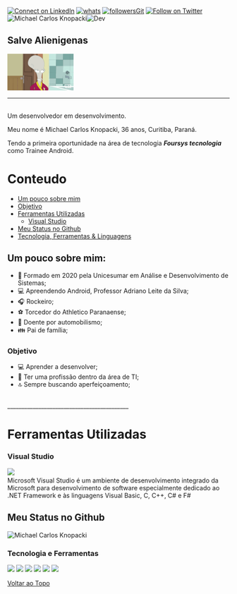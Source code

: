 

[![Connect on LinkedIn](https://img.shields.io/badge/--linkedin?label=LinkedIn&logo=LinkedIn&style=style=flat-square&logo=appveyor)](https://www.linkedin.com/in/%F0%9F%94%B5-michael-knopacki-83a27667/)
[![whats](https://img.shields.io/badge/WhatsApp-25D366?style=flat-square&logo=whatsapp&logoColor=white)](https://wa.me/41996133475)
[![followersGit](https://img.shields.io/github/followers/MichaelKnopacki?style=style=flat-square&logo=appveyor)](https://github.com/MichaelKnopacki)
[![Follow on Twitter](https://img.shields.io/badge/--twitter?label=Twitter&logo=Twitter&style=style=flat-square&logo=appveyor)](https://twitter.com/michael_knopack) 
<img src="https://komarev.com/ghpvc/?username=MichaelKnopacki&label=Profile%20views&color=0e75b6&style=flat-square&logo=appveyor" alt="Michael Carlos Knopacki" />![Dev](https://img.shields.io/badge/Dev-MichaelKnopacki-red)

## Salve Alienigenas 
<img src="https://github.com/MichaelKnopacki/MichaelKnopacki/blob/main/Roger.gif" width="150px">
<br/>

-----------------------------------------
<br/>
Um desenvolvedor em desenvolvimento. 

Meu nome é Michael Carlos Knopacki, 36 anos, Curitiba, Paraná.

Tendo a primeira oportunidade na área de tecnologia ***Foursys tecnologia*** como Trainee Android.
# Conteudo

 - [Um pouco sobre mim](#um-pouco-sobre-mim)
 - [Objetivo](#objetivo)
 - [Ferramentas Utilizadas](#ferramentas_utilizadas)
    - [Visual Studio](#visual_studio)
 - [Meu Status no Github](#meu-status-no-github)
 - [Tecnologia, Ferramentas & Linguagens](#tecnologia-e-ferramentas)

## Um pouco sobre mim:

* 📓 Formado em 2020 pela Unicesumar em Análise e Desenvolvimento de Sistemas;<br />
* 💻 Apreendendo Android, Professor Adriano Leite da Silva;<br />
* 🎧 Rockeiro;<br />
* ⚽ Torcedor do Athletico Paranaense; <br />
* 🏁 Doente por automobilismo;<br/>
* 👪 Pai de família;

### Objetivo

* 💻 Aprender a desenvolver; <br />
* 📰 Ter uma profissão dentro da área de TI;<br />
* 🔝 Sempre buscando aperfeiçoamento;
<br/>
___________________________________________

# Ferramentas Utilizadas
### Visual Studio

 <img src="https://user-images.githubusercontent.com/77402918/104929999-5d8c5d80-5983-11eb-86c8-3d4bce673b83.png" width="50px"><br />
 Microsoft Visual Studio é um ambiente de desenvolvimento integrado da Microsoft para desenvolvimento de software especialmente dedicado ao .NET Framework e às linguagens Visual Basic, C, C++, C# e F#


## Meu Status no Github
<img align="center" src="https://github-readme-stats.vercel.app/api?username=MichaelKnopacki&theme=dracula&show_icons=true&locale=en" alt="Michael Carlos Knopacki" />

### Tecnologia e Ferramentas 
<code><img width="30%" src="https://www.vectorlogo.zone/logos/visualstudio_code/visualstudio_code-ar21.svg"></code>
<code><img width="30%" src="https://www.vectorlogo.zone/logos/git-scm/git-scm-ar21.svg"></code>
<code><img width="30%" src="https://www.vectorlogo.zone/logos/github/github-ar21.svg"></code>
<code><img width="30%" src="https://www.vectorlogo.zone/logos/java/java-ar21.svg"></code>
<code><img width="30%" src="https://www.vectorlogo.zone/logos/android/android-ar21.svg"></code>
<code><img width="30%" src="https://www.vectorlogo.zone/logos/commonmark/commonmark-ar21.svg"></code>

[Voltar ao Topo](#salve-alienigenas)

